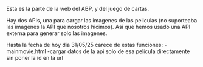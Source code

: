 Esta es la parte de la web del ABP, y del juego de cartas.

Hay dos APIs, una para cargar las imagenes de las peliculas (no suporteaba las imagenes la API que nosotros hicimos). 
Asi que hemos usado una API externa para generar solo las imagenes.

Hasta la fecha de hoy dia 31/05/25 carece de estas funciones:
-mainmovie.html
      -cargar datos de la api solo de esa pelicula directamente sin poner la id en la url
      
      
